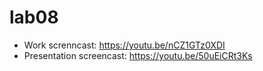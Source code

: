 # lab08
- Work screnncast: https://youtu.be/nCZ1GTz0XDI
- Presentation screencast: https://youtu.be/50uEiCRt3Ks
